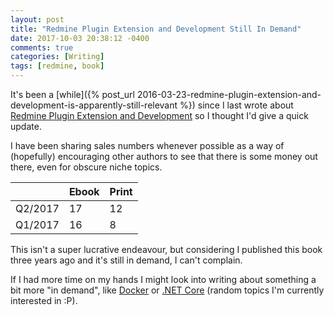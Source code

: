 ```yaml
---
layout: post
title: "Redmine Plugin Extension and Development Still In Demand"
date: 2017-10-03 20:38:12 -0400
comments: true
categories: [Writing]
tags: [redmine, book]
---
```


It's been a [while]({% post_url 2016-03-23-redmine-plugin-extension-and-development-is-apparently-still-relevant %}) since I last wrote about [Redmine Plugin Extension and Development](http://www.packtpub.com/redmine-plugin-extension-and-development/book) so I thought I'd give a quick update.

I have been sharing sales numbers whenever possible as a way of (hopefully) encouraging other authors to see that there is some money out there, even for obscure niche topics.


| |Ebook|Print|
|-|-----|-----|
|Q2/2017|17|12|
|Q1/2017|16|8|

This isn't a super lucrative endeavour, but considering I published this book three years ago and it's still in demand, I can't complain.

If I had more time on my hands I might look into writing about something a bit more "in demand", like [Docker](https://www.docker.com/) or [.NET Core](https://www.microsoft.com/net/core) (random topics I'm currently interested in :P).
